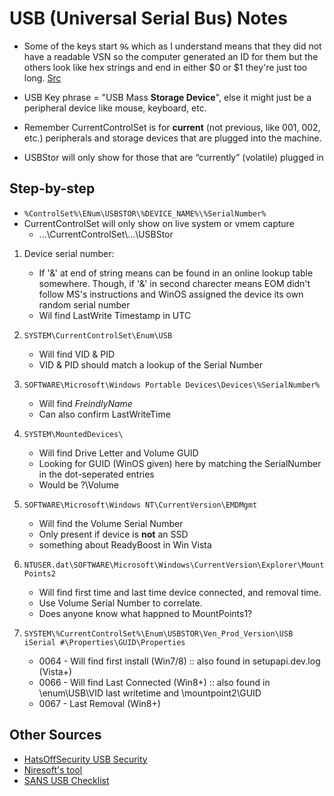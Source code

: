 # USB (Universal Serial Bus) Notes

- Some of the keys start `9&` which as I understand means that they did not have a readable VSN so the computer generated an ID for them but the others look like hex strings and end in either $0 or $1 they're just too long. [Src](https://www.forensicmag.com/article/2012/08/windows-7-registry-forensics-part-6)

- USB Key phrase = "USB Mass **Storage Device**", else it might just be a peripheral device like mouse, keyboard, etc.
- Remember CurrentControlSet is for **current** (not previous, like 001, 002, etc.) peripherals and storage devices that are plugged into the machine.
- USBStor will only show for those that are “currently” (volatile) plugged in



## Step-by-step


- `%ControlSet%\ENum\USBSTOR\%DEVICE_NAME%\%SerialNumber%`
- CurrentControlSet will only show on live system or vmem capture
  - ...\CurrentControlSet\\...\USBStor

1. Device serial number: 

   - If '&' at end of string means can be found in an online lookup table somewhere. Though, if '&' in second charecter means EOM didn't follow MS's instructions and WinOS assigned the device its own random serial number
   - Wil find LastWrite Timestamp in UTC

2. `SYSTEM\CurrentControlSet\Enum\USB`
   - Will find VID & PID
   - VID & PID should match a lookup of the Serial Number

3. `SOFTWARE\Microsoft\Windows Portable Devices\Devices\%SerialNumber%`
   - Will find *FreindlyName*
   - Can also confirm LastWriteTime

4. `SYSTEM\MountedDevices\`

   - Will find Drive Letter and Volume GUID
   - Looking for GUID (WinOS given) here by matching the SerialNumber in the dot-seperated entries
   - Would be ?\\Volume

5. `SOFTWARE\Microsoft\Windows NT\CurrentVersion\EMDMgmt`

   - Will find the Volume Serial Number
   - Only present if device is **not** an SSD
   - something about ReadyBoost in Win Vista

6. `NTUSER.dat\SOFTWARE\Microsoft\Windows\CurrentVersion\Explorer\MountPoints2`

   - Will find first time and last time device connected, and removal time.
   - Use Volume Serial Number to correlate.
   - Does anyone know what happned to MountPoints1?

7. `SYSTEM\%CurrentControlSet%\Enum\USBSTOR\Ven_Prod_Version\USB iSerial #\Properties\GUID\Properties`

   - 0064 - Will find first install (Win7/8) :: also found in setupapi.dev.log (Vista+)
   - 0066 - Will find Last Connected (Win8+) :: also found in \enum\USB\VID last writetime and \mountpoint2\GUID
   - 0067 - Last Removal (Win8+)




## Other Sources

- [HatsOffSecurity USB Security](https://hatsoffsecurity.com/2014/06/07/usb-forensics-pt-2-vendor-id-vid-product-id-pid/)
- [Niresoft's tool](https://www.nirsoft.net/utils/usb_devices_view.html)
- [SANS USB Checklist](https://blogs.sans.org/computer-forensics/files/2009/09/USBKEY-Guide.pdf)

